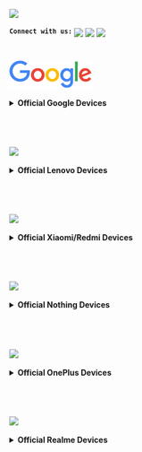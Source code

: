 <a href="#"><img src="assets/misc/head.png" /></a>

<sup><kbd><b>Connect with us:</b></kbd></sup> 
[<img src="assets/misc/telegram-logo.webp" height="30" /></a>](https://t.me/XtendedOfficial "Connect to us on Telegram") [<img src="assets/misc/github-logo.png" height="30" /></a>](https://github.com/orgs/Project-Xtended/repositories "Our ROM sources") [<img src="assets/misc/twitter-logo.svg" height="30" /></a>](https://twitter.com/projectxtended "Let's talk something")
#

<a href="#"><img src="assets/google/google.png" height="50" /></a> 
<details>
<br>
<summary><b> Official Google Devices</b></summary>

### Pixel 7 Pro / cheetah
<a href="#"><img align="left" img src="assets/google/cheetah.png" width="75" /></a>

 | Current Status            | Xtended-XT-v7.0                                                           
 | :---------------          | :------------------------------------------------------------------
 | Maintainer                | [Anthony Pyrtle](https://t.me/Pyrtle93)                     
 | Device Support Group      | [Device Telegram group](https://t.me/P7P7pro)                           
 | Download Link             | [Official Download Link for your device](https://downloads.project-xtended.org/?dir=cheetah/XT)

#
### Pixel 7 / panther
<a href="#"><img align="left" img src="assets/google/panther.png" width="75" /></a>

 | Current Status            | Xtended-XT-v7.0                                                          
 | :---------------          | :------------------------------------------------------------------
 | Maintainer                | [Anthony Pyrtle](https://t.me/Pyrtle93)                    
 | Device Support Group      | [Device Telegram group](https://t.me/P7P7pro)                           
 | Download Link             | [Official Download Link for your device](https://downloads.project-xtended.org/?dir=panther/XT)

</details>

#
<br>

<a href="#"><img src="assets/lenovo/lenovo.png" height="50" /></a> 
<details>
<br>
<summary><b> Official Lenovo Devices</b></summary>

### Lenovo Z6 Pro / Zippo
<a href="#"><img align="left" img src="assets/lenovo/zippo.png" width="75" /></a>

 | Current Status            | Xtended-XT-v7.0                                                           
 | :---------------          | :------------------------------------------------------------------
 | Maintainer                | [kanstmablason](https://telegram.me/kanstmablason)                     
 | Device Support Group      | [Device Telegram group](https://t.me/LenovoZ6ProChat)                           
 | Download Link             | [Official Download Link for your device](https://downloads.project-xtended.org/?dir=zippo/XT)

#
### Lenovo Zuk Z2 Plus / z2_plus
<a href="#"><img align="left" img src="assets/lenovo/zuk-z2.png" width="75" /></a>

 | Current Status            | Xtended-XT-v7.0                                                          
 | :---------------          | :------------------------------------------------------------------
 | Maintainer                | [Pranav Temkar](https://telegram.me/PptOo7)                     
 | Device Support Group      | [Device Telegram group](https://t.me/LenovoZukZ2)                           
 | Download Link             | [Official Download Link for your device](https://downloads.project-xtended.org/?dir=z2_plus/XT)

</details>

#
<br>

<a href="#"><img src="assets/mi/mi.png" height="50" /></a> 
<details>
<br>
<summary><b> Official Xiaomi/Redmi Devices</b></summary>

### Mi A2 Lite / Daisy
<a href="#"><img align="left" img src="assets/mi/daisy.png" width="75" /></a>
  
 | Current Status            | Active                                                            
 | :-------------------------| :----------------------------------------------------------------------
 | Maintainer                | [TogoFire](https://telegram.me/TogoFire)                     
 | Device Support Group      | [Device Telegram group](https://t.me/TogoFireWork)                           
 | Download Link             | [Official Download Link for your device](https://downloads.project-xtended.org/?dir=daisy/XT)
#

### Mi 9 / Cepheus
<a href="#"><img align="left" img src="assets/mi/cepheus.png" width="75" /></a>

 | Current Status            | Active                                                            
 | :-------------------------| :----------------------------------------------------------------------
 | Maintainer                | [RDS_07](https://telegram.me/RDS_o7)                     
 | Device Support Group      | [Device Telegram group](https://t.me/rds_builds_support)                           
 | Download Link             | [Official Download Link for your device](https://downloads.project-xtended.org/?dir=cepheus/XT)
#

### Mi 9T Pro / Raphael
<a href="#"><img align="left" img src="assets/mi/raphael.png" width="75" /></a>

 | Current Status            | Xtended-XT-v7.0                                                            
 | :-------------------------| :----------------------------------------------------------------------
 | Maintainer                | [pawelik001](https://telegram.me/pawelik001)                     
 | Device Support Group      | [Device Telegram group](https://t.me/pawelikhideout)                           
 | Download Link             | [Official Download Link for your device](https://downloads.project-xtended.org/?dir=raphael/XT)
#

### MI 10i/10tLite,RN 9pro5g / Gauguin
<a href="#"><img align="left" img src="assets/mi/gauguin.png" width="75" /></a>

 | Current Status            | Xtended-XT-v7.0                                                           
 | :-------------------------| :----------------------------------------------------------------------
 | Maintainer                | [cursed0007](https://telegram.me/cursed0007)                     
 | Device Support Group      | [Device Telegram group](https://t.me/xtendedgauguin)                           
 | Download Link             | [Official Download Link for your device](https://downloads.project-xtended.org/?dir=gauguin/XT)
#

### Mi 10 Lite 5G / monet
<a href="#"><img align="left" img src="assets/mi/monet.png" width="75" /></a>

 | Current Status            | Xtended-XT-v5.0                                                            
 | :-------------------------| :----------------------------------------------------------------------
 | Maintainer                | [Alec Chan](https://telegram.me/alecchangod)                     
 | Device Support Group      | [Device Telegram group](https://t.me/alec_rom_support)                           
 | Download Link   	     | [Official Download Link for your device](https://downloads.project-xtended.org/?dir=monet/XT)
#

### Mi 11T Pro / vili
<a href="#"><img align="left" img src="assets/mi/vili.png" width="75" /></a>

 | Current Status            | Xtended-XT-v4.0                                                            
 | :-------------------------| :----------------------------------------------------------------------
 | Maintainer                | [Shubham Yadav](https://t.me/ChampionsGod)                     
 | Device Support Group      | [Official Telegram group](https://t.me/XtendedOfficial)                          
 | Download Link   	         | [Official Download Link for your device](https://downloads.project-xtended.org/?dir=vili/XT)
#

### POCO F3/MI11X/K40 / Alioth
<a href="#"><img align="left" img src="assets/mi/alioth.png" width="75" /></a>

 | Current Status            |   Xtended-XT-v3.5                                             
 | :-------------------------| :----------------------------------------------------------------------
 | Maintainer                | [OFFENDER](https://telegram.me/lazyafk)                     
 | Device Support Group      | [Device Telegram group](https://t.me/offendersupport)                           
 | Download Link             | [Official Download Link for your device]( https://downloads.project-xtended.org/?dir=alioth/XT )
#

### POCO F1 / Beryllium
 <a href="#"><img align="left" img src="assets/mi/beryllium.png" width="75" /></a>

 | Current Status            | Xtended-XT-v7.0                                                             
 | :-------------------------| :----------------------------------------------------------------------
 | Maintainer                | [AKSHAT](https://t.me/leopubglover)                       
 | Device Support Group      | [Official Telegram group](https://t.me/ak_builds_discussion)
 | Download Link             | [Official Download Link for your device](https://downloads.project-xtended.org/?dir=beryllium/XT)
#

### Redmi 9T, POCO M3 / Chime
<a href="#"><img align="left" img src="assets/mi/chime.png" width="75" /></a>

 | Current Status            | Active                                                            
 | :-------------------------| :----------------------------------------------------------------------
 | Maintainer                | [pawelik001](https://telegram.me/pawelik001)                     
 | Device Support Group      | [Device Telegram group](https://t.me/pawelikhideout)                           
 | Download Link             | [Official Download Link for your device](https://downloads.project-xtended.org/?dir=rchime/XT)
#

### Redmi Note 5 Pro / whyred
<a href="#"><img align="left" img src="assets/mi/whyred.png" width="75" /></a>

 | Current Status            | Xtended-XT-v7.0                                                          
 | :-------------------------| :----------------------------------------------------------------------
 | Maintainer                | [Arijit](https://t.me/Whyred_404)                     
 | Device Support Group      | [Official Telegram group](https://t.me/XtendedOfficial)                            
 | Download Link             | [Official Download Link for your device](https://downloads.project-xtended.org/?dir=whyred/XT)
#

### Redmi Note 7/7S / Lavender
<a href="#"><img align="left" img src="assets/mi/lavender.png" width="75" /></a>

 | Current Status            | Xtended-XT-v7.0                                                           
 | :-------------------------| :----------------------------------------------------------------------
 | Maintainer                | [Apex_Not_Legend](https://telegram.me/Apex_Not_Legend)                     
 | Device Support Group      | [Device Telegram group](https://t.me/noob_gang69)                           
 | Download Link             | [Official Download Link for your device]( https://downloads.project-xtended.org/?dir=lavender/XT )
#

### Redmi Note 7 Pro / Violet
<a href="#"><img align="left" img src="assets/mi/violet.png" width="75" /></a>

 | Current Status            | Xtended-XT-v7.0                                                            
 | :-------------------------| :----------------------------------------------------------------------
 | Maintainer                | [Abhi](https://t.me/abhix202)                     
 | Device Support Group      | [Official Telegram group](https://t.me/XtendedOfficial)                            
 | Download Link             | [Official Download Link for your device](https://downloads.project-xtended.org/?dir=violet/XT)
#

### Redmi Note 8/8T / Ginkgo/Willow
<a href="#"><img align="left" img src="assets/mi/ginkgo.png" width="75" /></a>

 | Current Status            | Xtended-XT-v7.0                                                             
 | :-------------------------| :----------------------------------------------------------------------
 | Maintainer                | [Tejas](https://t.me/I_Am_Charsi)                       
 | Device Support Group      | [Device Telegram group](https://t.me/builds_discussion)                           
 | Download Link             | [Official Download Link for your device](https://downloads.project-xtended.org/?dir=ginkgo/XT)

#

### Redmi Note 10 Pro / Sweet
<a href="#"><img align="left" img src="assets/mi/sweet.png" width="75" /></a>

 | Current Status            | Xtended-XT-v7.0                                                         
 | :-------------------------| :----------------------------------------------------------------------
 | Maintainer                | [Suresh](https://t.me/Black_Serpent) & [Mr Fox](https://t.me/mrfox2003)                      
 | Device Support Group      | [Device Telegram group](https://t.me/blackserpentsupport)                            
 | Download Link             | [Official Download Link for your device](https://downloads.project-xtended.org/?dir=sweet/XT)
#

### Poco M2 Pro / Miatoll
<a href="#"><img align="left" img src="assets/mi/miatoll.png" width="75" /></a>

 | Current Status            | Xtended-XT-v7.0                                                           
 | :-------------------------| :----------------------------------------------------------------------
 | Maintainer                | [Cosmic](https://t.me/cos0i)                     
 | Device Support Group      | [Official Telegram group](https://t.me/XtendedOfficial)                            
 | Download Link             | [Official Download Link for your device](https://downloads.project-xtended.org/?dir=miatoll/XT)

</details>

#
<br>

<a href="#"><img src="assets/nothing/nothing.png" height="35" /></a> 
<details>
<br>
<summary><b> Official Nothing Devices</b></summary>

### Phone1 / Spacewar
<a href="#"><img align="left" img src="assets/nothing/Spacewar.png" width="75" /></a>

 | Current Status            | Xtended-XT-v7.0                                                          
 | :-------------------------| :----------------------------------------------------------------------
 | Maintainer                | [mukesh22584](https://telegram.me/mukesh22584)                     
 | Device Support Group      | [Official Telegram group](https://t.me/XtendedOfficial)                           
 | Download Link             | [Official Download Link for your device](https://downloads.project-xtended.org/?dir=Spacewar/XT)

</details>

#
<br>

<a href="#"><img src="assets/oneplus/oplus.png" height="50" /></a> 
<details>
<br>
<summary><b> Official OnePlus Devices</b></summary>

### OnePlus 7t / Hotdogb
<a href="#"><img align="left" img src="assets/oneplus/hotdogb.png" width="75" /></a>

 | Current Status            | Xtended-XT-v7.0                                                            
 | :-------------------------| :----------------------------------------------------------------------
 | Maintainer                | [SuperDroidBond](https://telegram.me/SuperDroidBond)                     
 | Device Support Group      | [Official Telegram group](https://t.me/XtendedOfficial)                           
 | Download Link             | [Official Download Link for your device](https://downloads.project-xtended.org/?dir=hotdogb/XT)
#

### OnePlus 7t Pro / Hotdog
<a href="#"><img align="left" img src="assets/oneplus/hotdog.png" width="75" /></a>

 | Current Status            | Xtended-XT-v7.0                                                            
 | :-------------------------| :----------------------------------------------------------------------
 | Maintainer                | [mukesh22584](https://telegram.me/mukesh22584)                     
 | Device Support Group      | [Official Telegram group](https://t.me/XtendedOfficial)                           
 | Download Link             | [Official Download Link for your device](https://downloads.project-xtended.org/?dir=hotdog/XT)

#

### OnePlus 8 / Instantnoodle
<a href="#"><img align="left" img src="assets/oneplus/instantnoodle.png" width="75" /></a>

 | Current Status            | Xtended-XT-v7.0                                                             
 | :-------------------------| :----------------------------------------------------------------------
 | Maintainer                | [ZIZZYBOI](https://t.me/twinchin96)                       
 | Device Support Group      | [Official Telegram group](https://t.me/XtendedOfficial)
 | Download Link             | [Official Download Link for your device](https://downloads.project-xtended.org/?dir=instantnoodle/XT)

#

### OnePlus 8 Pro / Instantnoodlep  
<a href="#"><img align="left" img src="assets/oneplus/instantnoodlep.png" width="75" /></a>

 | Current Status            | Xtended-XT-v7.0                                                             
 | :-------------------------| :----------------------------------------------------------------------
 | Maintainer                | [ZIZZYBOI](https://t.me/twinchin96)                       
 | Device Support Group      | [Official Telegram group](https://t.me/XtendedOfficial)
 | Download Link             | [Official Download Link for your device](https://downloads.project-xtended.org/?dir=instantnoodlep/XT)

#

### OnePlus 8t/9r/lemonades
<a href="#"><img align="left" img src="assets/oneplus/kebab.png" width="75" /></a>

 | Current Status            | Xtended-XT-v6.0                                                             
 | :-------------------------| :----------------------------------------------------------------------
 | Maintainer                | [RDS_07](https://t.me/RDS_07)                       
 | Device Support Group      | [Official Telegram group](https://t.me/XtendedOfficial)
 | Download Link             | [Official Download Link for your device](https://downloads.project-xtended.org/?dir=lemonades/XT)

#

### OnePlus 9 / Lemonade
<a href="#"><img align="left" img src="assets/oneplus/lemonade.png" width="75" /></a>

 | Current Status            | Xtended-XT-v7.0                                                            
 | :-------------------------| :----------------------------------------------------------------------
 | Maintainer                | [mukesh22584](https://telegram.me/mukesh22584)                     
 | Device Support Group      | [Official Telegram group](https://t.me/XtendedOfficial)                           
 | Download Link             | [Official Download Link for your device](https://downloads.project-xtended.org/?dir=lemonade/XT)
#


### OnePlus 9Pro / Lemonadep
<a href="#"><img align="left" img src="assets/oneplus/lemonadep.png" width="75" /></a>

 | Current Status            | Xtended-XT-v7.0                                                            
 | :-------------------------| :----------------------------------------------------------------------
 | Maintainer                | [mukesh22584](https://telegram.me/mukesh22584)                     
 | Device Support Group      | [Official Telegram group](https://t.me/XtendedOfficial)                           
 | Download Link             | [Official Download Link for your device](https://downloads.project-xtended.org/?dir=lemonadep/XT)

</details>

#
<br>

<a href="#"><img src="assets/realme/realme.png" height="50" /></a> 
<details>
<br>
<summary><b> Official Realme Devices</b></summary>

### Realme 5 Pro / RMX1971 
<a href="#"><img align="left" img src="assets/realme/RMX1971.png" width="75" /></a>

 | Current Status            | Xtended-XT-v7.0                                                            
 | :-------------------------| :----------------------------------------------------------------------
 | Maintainer                | [Samba Siva Rao K](https://telegram.me/kssrao13882)                     
 | Device Support Group      | [Device Telegram group](https://telegram.me/Xtended_RMX1971)                           
 | Download Link             | [Official Download Link for your device](https://downloads.project-xtended.org/?dir=RMX1971/XT)
#

### Realme GT Neo 2 / Bitra 
<a href="#"><img align="left" img src="assets/realme/bitra.png" width="75" /></a>

 | Current Status            | Xtended-XT-v7.0                                                      
 | :-------------------------| :----------------------------------------------------------------------
 | Maintainer                | [Andreock](https://t.me/Andreock)                     
 | Device Support Group      | [Device Telegram group](https://t.me/realmegtneo2dragon)                           
 | Download Link             | [Official Download Link for your device](https://downloads.project-xtended.org/?dir=bitra/XT)

</details>

#
<br>
